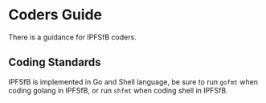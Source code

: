 # Coders Guide

There is a guidance for IPFSfB coders.

## Coding Standards

IPFSfB is implemented in Go and Shell language, be sure to run `gofmt` when coding golang in IPFSfB, or run `shfmt` when coding shell in IPFSfB.